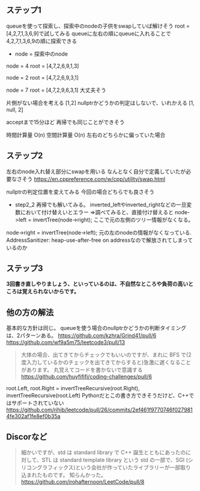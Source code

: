 ## ステップ1
queueを使って探索し、探索中のnodeの子供をswapしていば解けそう
root = [4,2,7,1,3,6,9]で試してみる
queueに左右の順にqueueに入れることで4,2,7,1,3,6,9の順に探索できる

* node = 探索中のnode

node = 4
root = [4,7,2,6,9,1,3]

node = 2
root = [4,7,2,6,9,3,1]

node = 7
root = [4,7,2,9,6,3,1]
大丈夫そう

片側がない場合を考える
[1,2]
nullptrかどうかの判定はしないで、いれかえる
[1, null, 2]

acceptまで15分ほど
再帰でも同じことができそう

時間計算量 O(n)
空間計算量 O(n) 左右のどちらかに偏っていた場合

## ステップ2
左右のnode入れ替え部分にswapを用いる
なんとなく自分で定義していたが必要なさそう
https://en.cppreference.com/w/cpp/utility/swap.html

nullptrの判定位置を変えてみる
今回の場合どちらでも良さそう

* step2_2 
再帰でも解いてみる。
inverted_leftやinverted_rightなどの一旦変数において付け替えいとエラー
=>調べてみると、直接付け替えると
node->left = invertTree(node->right);
ここで元の左側のツリー情報がなくなる。

node->right = invertTree(node->left);
元の左のnodeの情報がなくなっている.
AddressSanitizer: heap-use-after-free on addressなので解放されてしまっているのか

## ステップ3
**3回書き直しやりましょう、といっているのは、不自然なところや負荷の高いところは覚えられないからです。**

## 他の方の解法
基本的な方針は同じ。
queueを使う場合のnullptrかどうかの判断タイミングは、2パターンある。
https://github.com/kzhra/Grind41/pull/6
https://github.com/wf9a5m75/leetcode3/pull/13

>大体の場合、出てきてからチェックでもいいのですが、まれに BFS で(2度入力しているかのチェックを出てきてからすると)急激に遅くなることがあります。
丸覚えてコードを書かないで意識する
https://github.com/huyfififi/coding-challenges/pull/6

root.Left, root.Right = invertTreeRecursive(root.Right), invertTreeRecursive(root.Left)
Pythonだとこの書き方できそうだけど、C++ではサポートされていない
https://github.com/rihib/leetcode/pull/26/commits/2ef461f9770746f0279814fe302af1fe8ef0b35a

## Discorなど
>細かいですが、std は standard library で C++ 誕生とともにあったのに対して、STL は standard template library という std の一部で、SGI (シリコングラフィックス)という会社が作っていたライブラリーが一部取り込まれたものです。
知らんかった。
https://github.com/irohafternoon/LeetCode/pull/8

